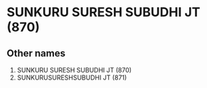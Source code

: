 # SUNKURU SURESH SUBUDHI JT (870)

## Other names
1. SUNKURU SURESH SUBUDHI JT (870)
1. SUNKURUSURESHSUBUDHI JT (871)


